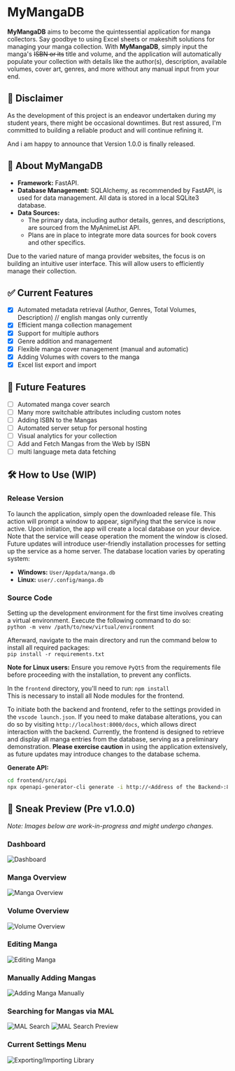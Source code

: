 # MyMangaDB

**MyMangaDB** aims to become the quintessential application for manga collectors. Say goodbye to using Excel sheets or makeshift solutions for managing your manga collection. With **MyMangaDB**, simply input the manga's ~~ISBN or its~~ title and volume, and the application will automatically populate your collection with details like the author(s), description, available volumes, cover art, genres, and more without any manual input from your end.

## 🔔 Disclaimer

As the development of this project is an endeavor undertaken during my student years, there might be occasional downtimes. But rest assured, I'm committed to building a reliable product and will continue refining it.

And i am happy to announce that Version 1.0.0 is finally released.

## 📖 About MyMangaDB

- **Framework:** FastAPI.
- **Database Management:** SQLAlchemy, as recommended by FastAPI, is used for data management. All data is stored in a local SQLite3 database.
- **Data Sources:**
  - The primary data, including author details, genres, and descriptions, are sourced from the MyAnimeList API.
  - Plans are in place to integrate more data sources for book covers and other specifics.

Due to the varied nature of manga provider websites, the focus is on building an intuitive user interface. This will allow users to efficiently manage their collection.

## ✅ Current Features

- [x] Automated metadata retrieval (Author, Genres, Total Volumes, Description) // english mangas only currently
- [x] Efficient manga collection management
- [x] Support for multiple authors
- [x] Genre addition and management
- [x] Flexible manga cover management (manual and automatic)
- [x] Adding Volumes with covers to the manga
- [x] Excel list export and import

## 🚀 Future Features

- [ ] Automated manga cover search
- [ ] Many more switchable attributes including custom notes
- [ ] Adding ISBN to the Mangas
- [ ] Automated server setup for personal hosting
- [ ] Visual analytics for your collection
- [ ] Add and Fetch Mangas from the Web by ISBN
- [ ] multi language meta data fetching

## 🛠️ How to Use (WIP)

### Release Version

To launch the application, simply open the downloaded release file. This action will prompt a window to appear, signifying that the service is now active. Upon initiation, the app will create a local database on your device. Note that the service will cease operation the moment the window is closed. Future updates will introduce user-friendly installation processes for setting up the service as a home server. The database location varies by operating system:

- **Windows:** `User/Appdata/manga.db`
- **Linux:** `user/.config/manga.db`

### Source Code

Setting up the development environment for the first time involves creating a virtual environment. Execute the following command to do so:  
`python -m venv /path/to/new/virtual/environment`  
  
Afterward, navigate to the main directory and run the command below to install all required packages:  
`pip install -r requirements.txt`  
   
**Note for Linux users:** Ensure you remove `PyQt5` from the requirements file before proceeding with the installation, to prevent any conflicts.  
  
In the `frontend` directory, you'll need to run:  `npm install`  
This is necessary to install all Node modules for the frontend.  
  
To initiate both the backend and frontend, refer to the settings provided in the `vscode launch.json`. If you need to make database alterations, you can do so by visiting `http://localhost:8000/docs`, which allows direct interaction with the backend. Currently, the frontend is designed to retrieve and display all manga entries from the database, serving as a preliminary demonstration. **Please exercise caution** in using the application extensively, as future updates may introduce changes to the database schema.
  
**Generate API:**
```bash
cd frontend/src/api
npx openapi-generator-cli generate -i http://<Address of the Backend>:8000/openapi.json -g typescript-fetch
```

## 📸 Sneak Preview (Pre v1.0.0)

*Note: Images below are work-in-progress and might undergo changes.*

### Dashboard

![Dashboard](https://raw.githubusercontent.com/FabianRolfMatthiasNoll/MyMangaDB/master/screenshots/dashboard.png)

### Manga Overview

![Manga Overview](https://raw.githubusercontent.com/FabianRolfMatthiasNoll/MyMangaDB/master/screenshots/manga_overview.png)

### Volume Overview

![Volume Overview](https://raw.githubusercontent.com/FabianRolfMatthiasNoll/MyMangaDB/master/screenshots/volume_overview.png)

### Editing Manga

![Editing Manga](https://github.com/FabianRolfMatthiasNoll/MyMangaDB/blob/master/screenshots/manga_editing.png?raw=true)

### Manually Adding Mangas

![Adding Manga Manually](https://github.com/FabianRolfMatthiasNoll/MyMangaDB/blob/master/screenshots/adding_manga_manual.png?raw=true)

### Searching for Mangas via MAL

![MAL Search](https://github.com/FabianRolfMatthiasNoll/MyMangaDB/blob/master/screenshots/myanimelist_search.png?raw=true)
![MAL Search Preview](https://github.com/FabianRolfMatthiasNoll/MyMangaDB/blob/master/screenshots/myanimelist_search_preview.png?raw=true)

### Current Settings Menu

![Exporting/Importing Library](https://github.com/FabianRolfMatthiasNoll/MyMangaDB/blob/master/screenshots/settings_menu.png?raw=true)
